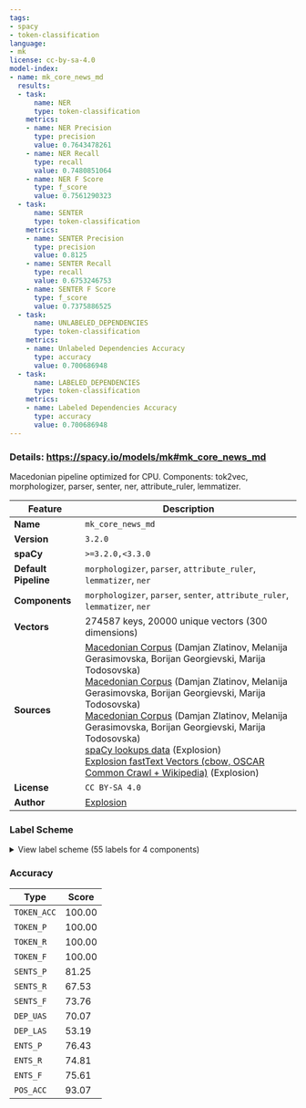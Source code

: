 ```yaml
---
tags:
- spacy
- token-classification
language:
- mk
license: cc-by-sa-4.0
model-index:
- name: mk_core_news_md
  results:
  - task:
      name: NER
      type: token-classification
    metrics:
    - name: NER Precision
      type: precision
      value: 0.7643478261
    - name: NER Recall
      type: recall
      value: 0.7480851064
    - name: NER F Score
      type: f_score
      value: 0.7561290323
  - task:
      name: SENTER
      type: token-classification
    metrics:
    - name: SENTER Precision
      type: precision
      value: 0.8125
    - name: SENTER Recall
      type: recall
      value: 0.6753246753
    - name: SENTER F Score
      type: f_score
      value: 0.7375886525
  - task:
      name: UNLABELED_DEPENDENCIES
      type: token-classification
    metrics:
    - name: Unlabeled Dependencies Accuracy
      type: accuracy
      value: 0.700686948
  - task:
      name: LABELED_DEPENDENCIES
      type: token-classification
    metrics:
    - name: Labeled Dependencies Accuracy
      type: accuracy
      value: 0.700686948
---
```

### Details: https://spacy.io/models/mk#mk_core_news_md

Macedonian pipeline optimized for CPU. Components: tok2vec, morphologizer, parser, senter, ner, attribute_ruler, lemmatizer.

| Feature | Description |
| --- | --- |
| **Name** | `mk_core_news_md` |
| **Version** | `3.2.0` |
| **spaCy** | `>=3.2.0,<3.3.0` |
| **Default Pipeline** | `morphologizer`, `parser`, `attribute_ruler`, `lemmatizer`, `ner` |
| **Components** | `morphologizer`, `parser`, `senter`, `attribute_ruler`, `lemmatizer`, `ner` |
| **Vectors** | 274587 keys, 20000 unique vectors (300 dimensions) |
| **Sources** | [Macedonian Corpus](https://blog.netcetera.com/macedonian-spacy-f3c85484777f) (Damjan Zlatinov, Melanija Gerasimovska, Borijan Georgievski, Marija Todosovska)<br />[Macedonian Corpus](https://blog.netcetera.com/macedonian-spacy-f3c85484777f) (Damjan Zlatinov, Melanija Gerasimovska, Borijan Georgievski, Marija Todosovska)<br />[Macedonian Corpus](https://blog.netcetera.com/macedonian-spacy-f3c85484777f) (Damjan Zlatinov, Melanija Gerasimovska, Borijan Georgievski, Marija Todosovska)<br />[spaCy lookups data](https://github.com/explosion/spacy-lookups-data) (Explosion)<br />[Explosion fastText Vectors (cbow, OSCAR Common Crawl + Wikipedia)](https://spacy.io) (Explosion) |
| **License** | `CC BY-SA 4.0` |
| **Author** | [Explosion](https://explosion.ai) |

### Label Scheme

<details>

<summary>View label scheme (55 labels for 4 components)</summary>

| Component | Labels |
| --- | --- |
| **`morphologizer`** | `POS=PROPN`, `POS=AUX`, `POS=ADJ`, `POS=NOUN`, `POS=ADP`, `POS=PUNCT`, `POS=CONJ`, `POS=NUM`, `POS=VERB`, `POS=PRON`, `POS=ADV`, `POS=SCONJ`, `POS=PART`, `POS=SYM`, `POS=X`, `_`, `POS=INTJ` |
| **`parser`** | `ROOT`, `advmod`, `att`, `aux`, `cc`, `dep`, `det`, `dobj`, `iobj`, `neg`, `nsubj`, `pobj`, `poss`, `pozm`, `pozv`, `prep`, `punct`, `relcl` |
| **`senter`** | `I`, `S` |
| **`ner`** | `CARDINAL`, `DATE`, `EVENT`, `FAC`, `GPE`, `LANGUAGE`, `LAW`, `LOC`, `MONEY`, `NORP`, `ORDINAL`, `ORG`, `PERCENT`, `PERSON`, `PRODUCT`, `QUANTITY`, `TIME`, `WORK_OF_ART` |

</details>

### Accuracy

| Type | Score |
| --- | --- |
| `TOKEN_ACC` | 100.00 |
| `TOKEN_P` | 100.00 |
| `TOKEN_R` | 100.00 |
| `TOKEN_F` | 100.00 |
| `SENTS_P` | 81.25 |
| `SENTS_R` | 67.53 |
| `SENTS_F` | 73.76 |
| `DEP_UAS` | 70.07 |
| `DEP_LAS` | 53.19 |
| `ENTS_P` | 76.43 |
| `ENTS_R` | 74.81 |
| `ENTS_F` | 75.61 |
| `POS_ACC` | 93.07 |